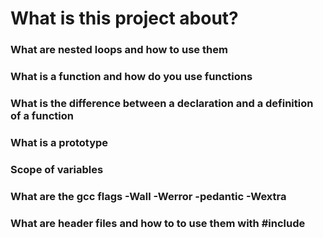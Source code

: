 # What is this project about?

### What are nested loops and how to use them
### What is a function and how do you use functions
### What is the difference between a declaration and a definition of a function
### What is a prototype
### Scope of variables
### What are the gcc flags -Wall -Werror -pedantic -Wextra
### What are header files and how to to use them with #include